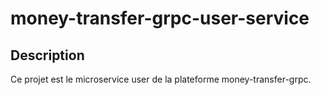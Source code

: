 # money-transfer-grpc-user-service

## Description

Ce projet est le microservice user de la plateforme money-transfer-grpc.
